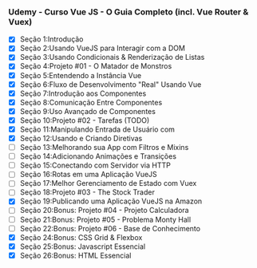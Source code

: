 ### Udemy - Curso Vue JS - O Guia Completo (incl. Vue Router & Vuex)

- [x] Seção 1:Introdução
- [x] Seção 2:Usando VueJS para Interagir com a DOM
- [x] Seção 3:Usando Condicionais & Renderização de Listas
- [x] Seção 4:Projeto #01 - O Matador de Monstros
- [x] Seção 5:Entendendo a Instância Vue
- [x] Seção 6:Fluxo de Desenvolvimento "Real" Usando Vue
- [x] Seção 7:Introdução aos Componentes
- [x] Seção 8:Comunicação Entre Componentes
- [x] Seção 9:Uso Avançado de Componentes
- [x] Seção 10:Projeto #02 - Tarefas (TODO)
- [x] Seção 11:Manipulando Entrada de Usuário com
- [x] Seção 12:Usando e Criando Diretivas
- [ ] Seção 13:Melhorando sua App com Filtros e Mixins
- [ ] Seção 14:Adicionando Animações e Transições
- [ ] Seção 15:Conectando com Servidor via HTTP
- [ ] Seção 16:Rotas em uma Aplicação VueJS
- [ ] Seção 17:Melhor Gerenciamento de Estado com Vuex
- [ ] Seção 18:Projeto #03 - The Stock Trader
- [x] Seção 19:Publicando uma Aplicação VueJS na Amazon
- [ ] Seção 20:Bonus: Projeto #04 - Projeto Calculadora
- [ ] Seção 21:Bonus: Projeto #05 - Problema Monty Hall
- [ ] Seção 22:Bonus: Projeto #06 - Base de Conhecimento
- [x] Seção 24:Bonus: CSS Grid & Flexbox
- [x] Seção 25:Bonus: Javascript Essencial
- [x] Seção 26:Bonus: HTML Essencial

